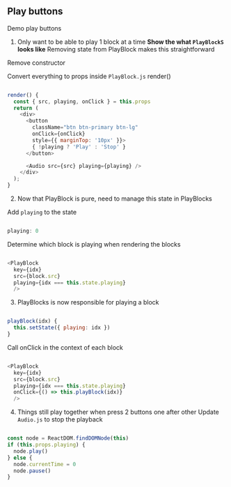 ## Play buttons
Demo play buttons
1. Only want to be able to play 1 block at a time
 **Show the what `PlayBlockS` looks like**
  Removing state from PlayBlock makes this straightforward

  Remove constructor

  Convert everything to props inside `PlayBlock.js` render()
  ```js

  render() {
    const { src, playing, onClick } = this.props
    return (
      <div>
        <button
          className="btn btn-primary btn-lg"
          onClick={onClick}
          style={{ marginTop: '10px' }}>
          { !playing ? 'Play' : 'Stop' }
        </button>

        <Audio src={src} playing={playing} />
      </div>
    );
  }

  ```

2. Now that PlayBlock is pure, need to manage this state in PlayBlocks

  Add `playing` to the state
  ```js

  playing: 0

  ```
  Determine which block is playing when rendering the blocks
  ```js

  <PlayBlock
    key={idx}
    src={block.src}
    playing={idx === this.state.playing}
    />

  ```

3. PlayBlocks is now responsible for playing a block
  ```js

  playBlock(idx) {
    this.setState({ playing: idx })
  }

  ```
  Call onClick in the context of each block
  ```js

  <PlayBlock
    key={idx}
    src={block.src}
    playing={idx === this.state.playing}
    onClick={() => this.playBlock(idx)}
    />

  ```

4. Things still play together when press 2 buttons one after other
  Update `Audio.js` to stop the playback

  ```js

  const node = ReactDOM.findDOMNode(this)
  if (this.props.playing) {
    node.play()
  } else {
    node.currentTime = 0
    node.pause()
  }

  ```
